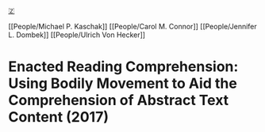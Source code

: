 [🇿](zotero://select/library/items/NVUWFEKT)

[[People/Michael P. Kaschak]] [[People/Carol M. Connor]] [[People/Jennifer L. Dombek]] [[People/Ulrich Von Hecker]] 
# Enacted Reading Comprehension: Using Bodily Movement to Aid the Comprehension of Abstract Text Content (2017)


